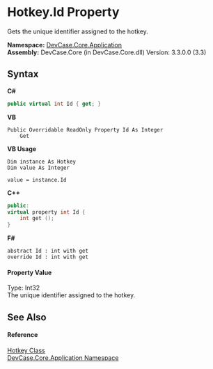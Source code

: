 # Hotkey.Id Property 
 

Gets the unique identifier assigned to the hotkey.

**Namespace:**&nbsp;<a href="N_DevCase_Core_Application">DevCase.Core.Application</a><br />**Assembly:**&nbsp;DevCase.Core (in DevCase.Core.dll) Version: 3.3.0.0 (3.3)

## Syntax

**C#**<br />
``` C#
public virtual int Id { get; }
```

**VB**<br />
``` VB
Public Overridable ReadOnly Property Id As Integer
	Get
```

**VB Usage**<br />
``` VB Usage
Dim instance As Hotkey
Dim value As Integer

value = instance.Id

```

**C++**<br />
``` C++
public:
virtual property int Id {
	int get ();
}
```

**F#**<br />
``` F#
abstract Id : int with get
override Id : int with get
```


#### Property Value
Type: Int32<br />The unique identifier assigned to the hotkey.

## See Also


#### Reference
<a href="T_DevCase_Core_Application_Hotkey">Hotkey Class</a><br /><a href="N_DevCase_Core_Application">DevCase.Core.Application Namespace</a><br />